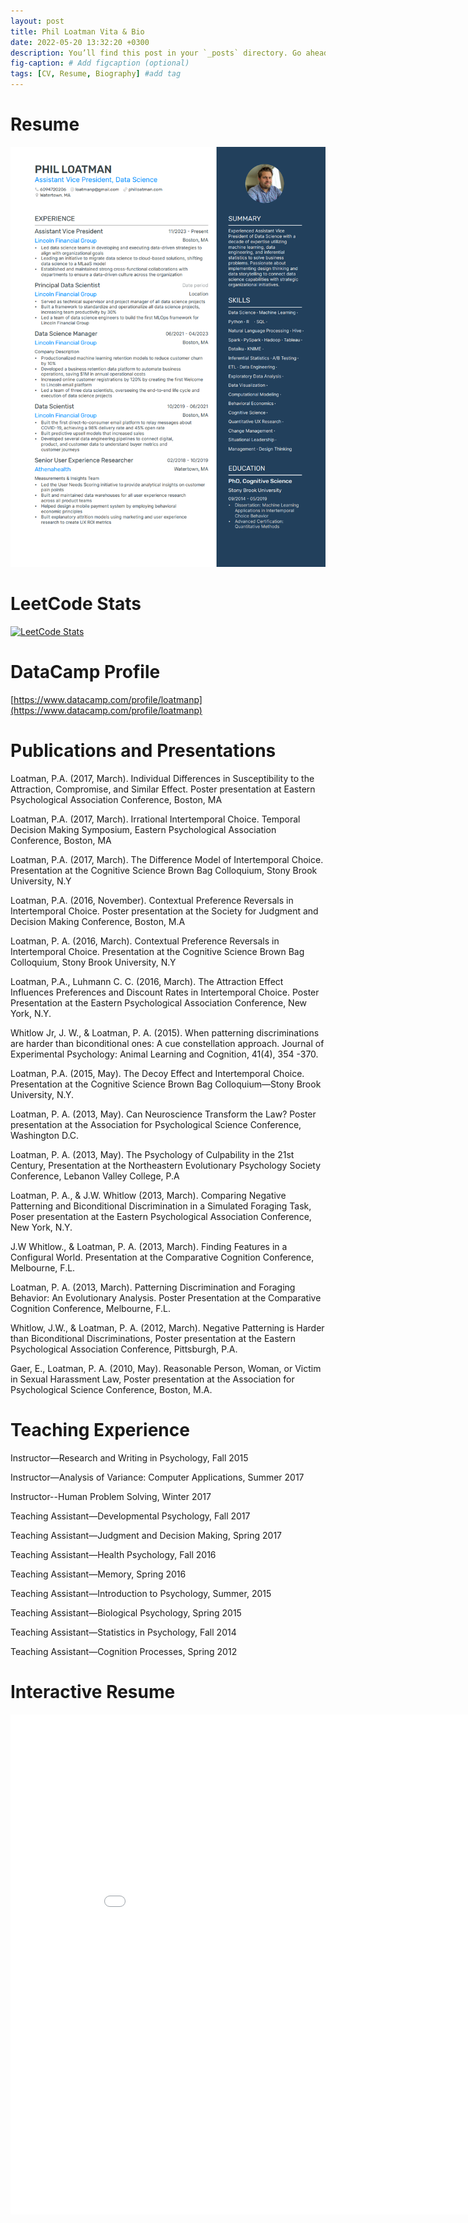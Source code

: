 ```yaml
---
layout: post
title: Phil Loatman Vita & Bio
date: 2022-05-20 13:32:20 +0300
description: You’ll find this post in your `_posts` directory. Go ahead and edit it and re-build the site to see your changes. # Add post description (optional)
fig-caption: # Add figcaption (optional)
tags: [CV, Resume, Biography] #add tag
---
```

# Resume
![image](https://github.com/LoatmanP/flexible-jekyll/blob/master/assets/img/Resume_2024.png)

# LeetCode Stats
[![LeetCode Stats](https://leetcode.card.workers.dev/loatmanp?theme=auto&font=baloo&extension=activity)](https://leetcode.com/loatmanp/)

# DataCamp Profile 
[https://www.datacamp.com/profile/loatmanp](https://www.datacamp.com/profile/loatmanp)

# Publications and Presentations
Loatman, P.A. (2017, March). Individual Differences in Susceptibility to the Attraction, Compromise, and Similar Effect. Poster presentation at Eastern Psychological Association Conference, Boston, MA

Loatman, P.A. (2017, March). Irrational Intertemporal Choice. Temporal Decision Making Symposium, Eastern Psychological Association Conference, Boston, MA

Loatman, P.A. (2017, March). The Difference Model of Intertemporal Choice. Presentation at the Cognitive Science Brown Bag Colloquium, Stony Brook University, N.Y

Loatman, P.A. (2016, November). Contextual Preference Reversals in Intertemporal Choice. Poster presentation at the Society for Judgment and Decision Making Conference, Boston, M.A

Loatman, P. A. (2016, March). Contextual Preference Reversals in Intertemporal Choice. Presentation at the Cognitive Science Brown Bag Colloquium, Stony Brook University, N.Y

Loatman, P.A., Luhmann C. C. (2016, March). The Attraction Effect Influences Preferences and Discount Rates in Intertemporal Choice. Poster Presentation at the Eastern Psychological Association Conference, New York, N.Y.

Whitlow Jr, J. W., & Loatman, P. A. (2015). When patterning discriminations are harder than	 biconditional ones: A cue constellation approach. Journal of Experimental Psychology:		 Animal Learning and Cognition, 41(4), 354 -370. 

Loatman, P.A. (2015, May). The Decoy Effect and Intertemporal Choice. Presentation at the Cognitive Science Brown Bag Colloquium—Stony Brook University, N.Y.

Loatman, P. A. (2013, May). Can Neuroscience Transform the Law? Poster presentation at the Association for Psychological Science Conference, Washington D.C.

Loatman, P. A. (2013, May). The Psychology of Culpability in the 21st Century, Presentation at the Northeastern Evolutionary Psychology Society Conference, Lebanon Valley College, P.A

Loatman, P. A., & J.W. Whitlow (2013, March). Comparing Negative Patterning and Biconditional Discrimination in a Simulated Foraging Task, Poser presentation at the Eastern Psychological Association Conference, New York, N.Y.

J.W Whitlow., & Loatman, P. A. (2013, March). Finding Features in a Configural World. Presentation at the Comparative Cognition Conference, Melbourne, F.L. 

Loatman, P. A. (2013, March). Patterning Discrimination and Foraging Behavior: An Evolutionary Analysis. Poster Presentation at the Comparative Cognition Conference, Melbourne, F.L. 

Whitlow, J.W., & Loatman, P. A. (2012, March). Negative Patterning is Harder than Biconditional Discriminations, Poster presentation at the Eastern Psychological Association Conference, Pittsburgh, P.A. 

Gaer, E., Loatman, P. A. (2010, May). Reasonable Person, Woman, or Victim in Sexual Harassment Law, Poster presentation at the Association for Psychological Science Conference, Boston, M.A.

# Teaching Experience
Instructor—Research and Writing in Psychology, Fall 2015

Instructor—Analysis of Variance: Computer Applications, Summer 2017

Instructor--Human Problem Solving, Winter 2017

Teaching Assistant—Developmental Psychology, Fall 2017

Teaching Assistant—Judgment and Decision Making, Spring 2017

Teaching Assistant—Health Psychology, Fall 2016

Teaching Assistant—Memory, Spring 2016

Teaching Assistant—Introduction to Psychology, Summer, 2015 

Teaching Assistant—Biological Psychology, Spring 2015

Teaching Assistant—Statistics in Psychology, Fall 2014

Teaching Assistant—Cognition Processes, Spring 2012

# Interactive Resume
<iframe width="900" height="800" frameborder="0" scrolling="no" src="//plotly.com/~pal1234/71.embed"></iframe>
